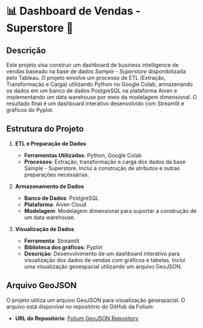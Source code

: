# 📊 Dashboard de Vendas - Superstore 🛒

## Descrição

Este projeto visa construir um dashboard de business intelligence de vendas baseado na base de dados *Sample - Superstore* disponibilizada pelo Tableau. O projeto envolve um processo de ETL (Extração, Transformação e Carga) utilizando Python no Google Colab, armazenando os dados em um banco de dados PostgreSQL na plataforma Aiven e implementando um data warehouse por meio da modelagem dimensional. O resultado final é um dashboard interativo desenvolvido com Streamlit e gráficos do Pyplot.

## Estrutura do Projeto

1. **ETL e Preparação de Dados**
   - **Ferramentas Utilizadas**: Python, Google Colab
   - **Processos**: Extração, transformação e carga dos dados da base Sample - Superstore. Inclui a construção de atributos e outras preparações necessárias.

2. **Armazenamento de Dados**
   - **Banco de Dados**: PostgreSQL
   - **Plataforma**: Aiven Cloud
   - **Modelagem**: Modelagem dimensional para suportar a construção de um data warehouse.

3. **Visualização de Dados**
   - **Ferramenta**: Streamlit
   - **Biblioteca dos gráficos**: Pyplot
   - **Descrição**: Desenvolvimento de um dashboard interativo para visualização dos dados de vendas com gráficos e tabelas. Inclui uma visualização geoespacial utilizando um arquivo GeoJSON.

## Arquivo GeoJSON

O projeto utiliza um arquivo GeoJSON para visualização geoespacial. O arquivo está disponível no repositório do GitHub da Folium:

- **URL do Repositório**: [Folium GeoJSON Repository]([https://github.com/python-visualization/folium](https://github.com/python-visualization/folium-example-data/))
